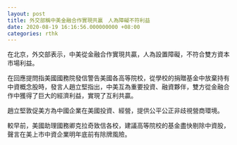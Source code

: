 ```yaml
---
layout: post
title: 外交部稱中美金融合作實現共贏　人為障礙不符利益
date: 2020-08-19 16:16:56.000000000 +08:00
categories: rthk
---
```


在北京，外交部表示，中美從金融合作實現共贏，人為設置障礙，不符合雙方資本市場利益。

在回應提問指美國國務院發信警告美國各高等院校，從學校的捐贈基金中放棄持有中資概念股時，發言人趙立堅指出，中美互為重要投資、融資夥伴，雙方從金融合作中獲得了巨大的經濟利益，實現了互利共贏。

趙立堅敦促美方為中國企業在美國投資、經營，提供公平公正非歧視營商環境。

較早前，美國助理國務卿克拉奇致信各校，建議高等院校的基金盡快剔除中資股，聲言在美上市中資企業明年底前有除牌風險。
